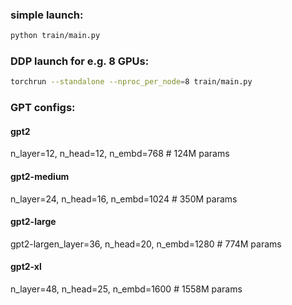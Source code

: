 ### simple launch:
```bash
python train/main.py
```


### DDP launch for e.g. 8 GPUs:
```bash
torchrun --standalone --nproc_per_node=8 train/main.py
```

### GPT configs:
#### gpt2
n_layer=12, n_head=12, n_embd=768 # 124M params

#### gpt2-medium
n_layer=24, n_head=16, n_embd=1024 # 350M params

#### gpt2-large
gpt2-largen_layer=36, n_head=20, n_embd=1280  # 774M params

#### gpt2-xl
n_layer=48, n_head=25, n_embd=1600  # 1558M params